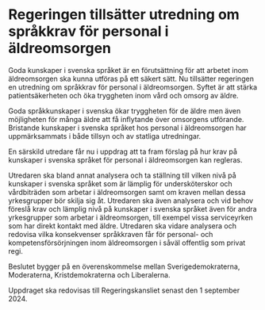 # Regeringen tillsätter utredning om språkkrav för personal i äldreomsorgen

Goda kunskaper i svenska språket är en förutsättning för att arbetet inom äldreomsorgen ska kunna utföras på ett säkert sätt. Nu tillsätter regeringen en utredning om språkkrav för personal i äldreomsorgen. Syftet är att stärka patientsäkerheten och öka tryggheten inom vård och omsorg av äldre.

Goda språkkunskaper i svenska ökar tryggheten för de äldre men även möjligheten för många äldre att få inflytande över omsorgens utförande. Bristande kunskaper i svenska språket hos personal i äldreomsorgen har uppmärksammats i både tillsyn och av statliga utredningar.

En särskild utredare får nu i uppdrag att ta fram förslag på hur krav på kunskaper i svenska språket för personal i äldreomsorgen kan regleras.

Utredaren ska bland annat analysera och ta ställning till vilken nivå på kunskaper i svenska språket som är lämplig för undersköterskor och vårdbiträden som arbetar i äldreomsorgen samt om kraven mellan dessa yrkesgrupper bör skilja sig åt. Utredaren ska även analysera och vid behov föreslå krav och lämplig nivå på kunskaper i svenska språket även för andra yrkesgrupper som arbetar i äldreomsorgen, till exempel vissa serviceyrken som har direkt kontakt med äldre. Utredaren ska vidare analysera och redovisa vilka konsekvenser språkkraven får för personal- och kompetensförsörjningen inom äldreomsorgen i såväl offentlig som privat regi.

Beslutet bygger på en överenskommelse mellan Sverigedemokraterna, Moderaterna, Kristdemokraterna och Liberalerna.

Uppdraget ska redovisas till Regeringskansliet senast den 1 september 2024.

